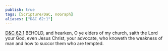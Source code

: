 ```yaml
---
publish: true
tags: [Scripture/DaC, noGraph]
aliases: ["D&C 62:1"]
---
```

[D&C 62:1](https://churchofjesuschrist.org/study/scriptures/dc-testament/dc/62?lang=eng&id=p1#p1) BEHOLD, and hearken, O ye elders of my church, saith the Lord your God, even Jesus Christ, your advocate, who knoweth the weakness of man and how to succor them who are tempted.
